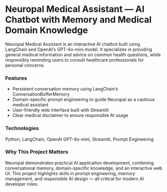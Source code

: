 # Neuropal Medical Assistant — AI Chatbot with Memory and Medical Domain Knowledge

Neuropal Medical Assistant is an interactive AI chatbot built using 
LangChain and OpenAI’s GPT-4o-mini model. It specializes in providing 
general medical information and advice on common health questions, while 
responsibly reminding users to consult healthcare professionals for 
personal concerns.

### Features
- Persistent conversation memory using LangChain’s 
ConversationBufferMemory  
- Domain-specific prompt engineering to guide Neuropal as a cautious 
medical assistant  
- User-friendly web interface built with Streamlit  
- Clear medical disclaimer to ensure responsible AI usage  

### Technologies
Python, LangChain, OpenAI GPT-4o-mini, Streamlit, Prompt Engineering

### Why This Project Matters
Neuropal demonstrates practical AI application development, combining 
conversational memory, domain-specific knowledge, and an interactive web 
UI. This project highlights skills in prompt engineering, memory 
management, and responsible AI design — all critical for modern AI 
developer roles.

